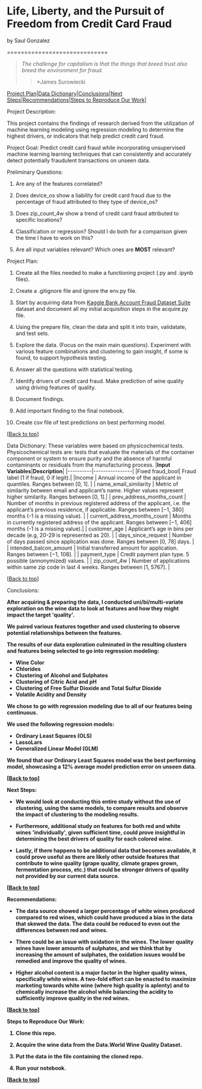 # <a name="top"></a>Life, Liberty, and the Pursuit of Freedom from Credit Card Fraud

by Saul Gonzalez

=============================

> *The challenge for capitalism is that the things that breed trust also breed the environment for fraud.*
> > *James Surowiecki
 

[Project Plan](#Project_Plan)|[Data Dictionary](#Data_Dictionary)|[Conclusions](#Conclusions)|[Next Steps](#Next_Steps)|[Recommendations](#Recommendations)|[Steps to Reproduce Our Work](#Steps_to_Reproduce_Our_Work)|


Project Description:  

This project contains the findings of research derived from the utilization of machine learning modeling using regression modeling to determine the highest drivers, or indicators that help predict credit card fraud.
    

Project Goal:  Predict credit card fraud while incorporating unsupervised machine learning learning techniques that can consistently and accurately detect potentially fraudulent transactions on unseen data.


Preliminary Questions:

1. Are any of the features correlated? 

2. Does device_os show a liability for credit card fraud due to the percentage of fraud attributed to they type of device_os?

3. Does zip_count_4w show a trend of credit card fraud attributed to specific locations?

4. Classification or regression? Should I do both for a comparison given the time I have to work on this?

5. Are all input variables relevant? Which ones are <b>MOST</b> relevant? 


<a name="Project Plan"></a>Project Plan:

1. Create all the files needed to make a functioning project (.py and .ipynb files).

2. Create a .gitignore file and ignore the env.py file.

3. Start by acquiring data from [Kaggle Bank Account Fraud Dataset Suite](https://www.kaggle.com/datasets/sgpjesus/bank-account-fraud-dataset-neurips-2022) dataset and document all my initial acquisition steps in the acquire.py file.

4. Using the prepare file, clean the data and split it into train, validatate, and test sets.

5. Explore the data. (Focus on the main main questions). Experiment with various feature combinations and clustering to gain insight, if some is found, to support hypothesis testing.

6. Answer all the questions with statistical testing.

7. Identify drivers of credit card fraud. Make prediction of wine quality using driving features of quality.

8. Document findings.

9. Add important finding to the final notebook.

10. Create csv file of test predictions on best performing model.

[[Back to top](#top)]


<a name="Data Dictionary"></a>Data Dictionary:
These variables were based on physicochemical tests. Physicochemical tests are: tests that evaluate the materials of the container component or system to ensure purity and the absence of harmful contaminants or residuals from the manufacturing process.
|**Input Variables**|**Description**|
|----------|----------------|
|Fixed fraud_bool| Fraud label (1 if fraud, 0 if legit).|
|Income | Annual income of the applicant in quantiles. Ranges between [0, 1]. |
| name_email_similarity | Metric of similarity between email and applicant’s name. Higher values represent higher similarity. Ranges between [0, 1].|
| prev_address_months_count | Number of months in previous registered address of the applicant, i.e. the applicant’s previous residence, if applicable. Ranges between [−1, 380] months (-1 is a missing value). |
| current_address_months_count | Months in currently registered address of the applicant. Ranges between [−1, 406] months (-1 is a missing value).|
| customer_age | Applicant’s age in bins per decade (e.g, 20-29 is represented as 20). |
| days_since_request | Number of days passed since application was done. Ranges between [0, 78] days. |
| intended_balcon_amount | Initial transferred amount for application. Ranges between [−1, 108]. |
| payment_type | Credit payment plan type. 5 possible (annonymized) values. |
| zip_count_4w | Number of applications within same zip code in last 4 weeks. Ranges between [1, 5767]. |

[[Back to top](#top)]



<a name="Conclusions"></a>Conclusions:

<b>After acquiring & preparing the data, I conducted uni/bi/multi-variate exploration on the wine data to look at features and how they might impact the target 'quality'.

<b>We paired various features together and used clustering to observe potential relationships between the features.
     
<b>The results of our data exploration culminated in the resulting clusters and features being selected to go into regression modeling:

- Wine Color
- Chlorides
- Clustering of Alcohol and Sulphates
- Clustering of Citric Acid and pH
- Clustering of Free Sulfur Dioxide and Total Sulfur Dioxide
- Volatile Acidity and Density

<b>We chose to go with regression modeling due to all of our features being continuous. 

<b>We used the following regression models:
- Ordinary Least Squares (OLS)
- LassoLars
- Generalized Linear Model (GLM)

<b>We found that our Ordinary Least Squares model was the best performing model, showcasing a 12% average model prediction error on unseen data.
    
[[Back to top](#top)]
    

    
<a name="Next Steps"></a>Next Steps:

- We would look at conducting this entire study without the use of clustering, using the same models, to compare results and observe the impact of clustering to the modeling results.

- Furthermore, additional study on features for both red and white wines 'individually', given sufficient time, could prove insightful in determining the best drivers of quality for each colored wine.
    
- Lastly, if there happens to be additional data that becomes available, it could prove useful as there are likely other outside features that contribute to wine quality (grape quality, climate grapes grown, fermentation process, etc.) that could be stronger drivers of quality not provided by our current data source.
    
[[Back to top](#top)]
    

    
<a name="Recommendations"></a>Recommendations:  

- The data source showed a larger percentage of white wines produced compared to red wines, which could have produced a bias in the data that skewed the data. The data could be reduced to even out the differences between red and wines. 
    
- There could be an issue with oxidation in the wines. The lower quality wines have lower amounts of sulphates, and we think that by increasing the amount of sulphates, the oxidation issues would be remedied and improve the quality of wines. 
        
- Higher alcohol content is a major factor in the higher quality wines, specifically white wines. A two-fold effort can be enacted to maximize marketing towards white wine (where high quality is aplenty) and to chemically increase the alcohol while balancing the acidity to sufficiently improve quality in the red wines. 
    
[[Back to top](#top)]
    

    
<a name="Steps to Reproduce Our Work"></a>Steps to Reproduce Our Work:

1. Clone this repo.

2. Acquire the wine data from the Data.World Wine Quality Dataset.

3. Put the data in the file containing the cloned repo.

4. Run your notebook.
    
[[Back to top](#top)]

